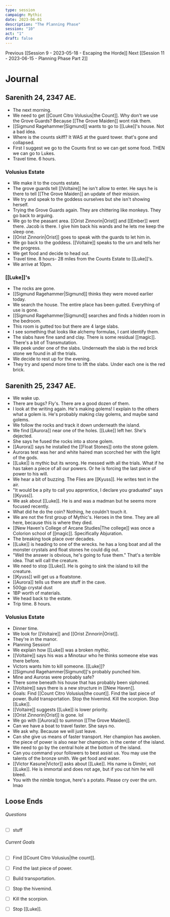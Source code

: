 ```yaml
---
type: session
campaign: Mythic
date: 2023-06-01
description: "The Planning Phase"
session: "10"
act: "1"
draft: false
---
```

Previous [[Session 9 - 2023-05-18 - Escaping the Horde]]
Next [[Session 11 - 2023-06-15 - Planning Phase Part 2]]

# Journal
## Sarenith 24, 2347 AE. 
- The next morning.
- We need to get [[Count Citro Volusius|the Count]]. Why don't we use the Grove Guards? Because [[The Grove Maiden]] wont risk them.
- [[Sigmund Ragehammer|Sigmund]] wants to go to [[Luke]]'s house. Not a bad idea.
- Where is the counts skiff? It WAS at the guard tower. that's gone and collapsed.
- First I suggest we go to the Counts first so we can get some food. THEN we can go to Lukes.
- Travel time. 6 hours.

### Volusius Estate
- We make it to the counts estate.
- The grove guards tell [[Voltaire]] he isn't allow to enter. He says he is there to tell [[The Grove Maiden]] an update of their mission.
- We try and speak to the goddess ourselves but she isn't showing herself. 
- Trying the Grove Guards again. They are chittering like monkeys. They go back to arguing.
- We go to the peasant area. [[Orist Zinnorin|Orist]] and [[Ember]] went there. Jacob is there. I give him back his wands and he lets me keep the sleep one.
- [[Orist Zinnorin|Orist]] goes to speak with the guards to let him in.
- We go back to the goddess. [[Voltaire]] speaks to the urn and tells her the progress.
- We get food and decide to head out.
- Travel time. 8 hours- 28 miles from the Counts Estate to [[Luke]]'s.
- We arrive at 10pm.

### [[Luke]]'s
- The rocks are gone.
- [[Sigmund Ragehammer|Sigmund]] thinks they were moved earlier today.
- We search the house. The entire place has been gutted. Everything of use is gone.
- [[Sigmund Ragehammer|Sigmund]] searches and finds a hidden room in the bedroom.
- This room is gutted too but there are 4 large slabs.
- I see something that looks like alchemy formulas, I cant identify them.
- The slabs have fine sand and clay. There is some residual [[magic]]. There's a bit of Transmutation.
- We peek under one of the slabs. Underneath the slab is the red brick stone we found in all the trials.
- We decide to rest up for the evening.
- They try and spend more time to lift the slabs. Under each one is the red brick.

## Sarenith 25, 2347 AE.
- We wake up. 
- There are bugs? Fly's. There are a good dozen of them.
- I look at the writing again. He's making golems! I explain to the others what a golem is. He's probably making clay golems, and maybe sand golems.
- We follow the rocks and track it down underneath the island.
- We find [[Aurora]] near one of the holes. [[Luke]] left her. She's dejected.
- She says he fused the rocks into a stone golem.
- [[Aurora]] says he installed the [[Float Stones]] onto the stone golem.
- Auroras test was her and white haired man scorched her with the light of the gods.
- [[Luke]] is mythic but its wrong. He messed with all the trials. What if he has taken a piece of all our powers. Or he is forcing the last piece of power to his will.
- We hear a bit of buzzing. The Flies are [[Kyuss]]. He writes text in the air.
- "It would be a pity to call you apprentice, I declare you graduated" says [[Kyuss]].
- We ask about [[Luke]]. He is and was a madman but he seems more focused recently.
- What did he do the coin? Nothing, he couldn't touch it.
- We are not the first group of Mythic's. Heroes in the time. They are all here, because this is where they died.
- [[New Haven's College of Arcane Studies|The college]] was once a Colorion school of [[magic]]. Specifically Abjuration.
- The breaking took place over decades.
- [[Luke]] is heading to one of the wrecks. he has a long boat and all the monster crystals and float stones he could dig out. 
- "Well the answer is obvious, he's going to fuse them." That's a terrible idea. That will call the creature.
- We need to stop [[Luke]]. He is going to sink the island to kill the creature.
- [[Kyuss]] will get us a floatstone.
- [[Aurora]] tells us there are stuff in the cave.
- 500gp crystal dust
- 1BP worth of materials.
- We head back to the estate.
- Trip time. 8 hours.

### Volusius Estate
- Dinner time.
- We look for [[Voltaire]] and [[Orist Zinnorin|Orist]].
- They're in the manor.
- Planning Session!
- We explain how [[Luke]] was a broken mythic.
- [[Voltaire]] says his was a Minotaur who he thinks someone else was there before.
- Victors wants him to kill someone. [[Luke]]?
- [[Sigmund Ragehammer|Sigmund]]'s probably punched him. 
- Mine and Auroras were probably safe?
- There some beneath his house that has probably been siphoned.
- [[Voltaire]] says there is a new structure in [[New Haven]]. 
- Goals: Find [[Count Citro Volusius|the count]]. Find the last piece of power. Build transportation. Stop the hivemind. Kill the scorpion. Stop [[Luke]].
- [[Voltaire]] suggests [[Luke]] is lower priority.
- [[Orist Zinnorin|Orist]] is gone. lol
- We go with [[Aurora]] to summon [[The Grove Maiden]].
- Can we have a boat to travel faster. She says no.
- We ask why. Because we will just leave.
- Can she give us means of faster transport. Her champion has awoken. the piece of power is also near her champion. in the center of the island.
- We need to go by the central hole at the bottom of the island.
- Can you command your followers to best assist us. You may use the talents of the bronze smith. We get food and water.
- [[Victor Kasune|Victor]] asks about [[Luke]]. His name is Dimitri, not [[Luke]]. He is immortal and does not age, but if you cut him he will bleed.
- You with the nimble tongue, here's a potato. Please cry over the urn. lmao

## Loose Ends
###### Questions
- [ ] stuff

###### Current Goals
- [ ] Find [[Count Citro Volusius|the count]]. 
- [ ] Find the last piece of power. 
- [ ] Build transportation. 
- [ ] Stop the hivemind. 
- [ ] Kill the scorpion. 
- [ ] Stop [[Luke]].


